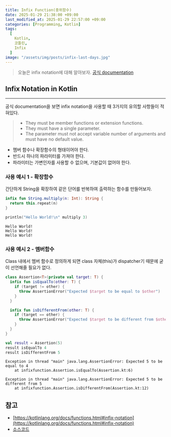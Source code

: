 ```yaml
---
title: Infix Function(중위함수)
date: 2025-01-29 21:38:00 +09:00
last_modified_at: 2025-01-29 22:57:00 +09:00
categories: [Programming, Kotlin]
tags:
  [
    Kotlin,
    코틀린,
    Infix
  ]
image: "/assets/img/posts/infix-last-days.jpg"
---
```


> 오늘은 infix notation에 대해 알아보자.
> [공식 documentation](https://kotlinlang.org/docs/functions.html#infix-notation)

## Infix Notation in Kotlin
---

공식 documentation을 보면 infix notation을 사용할 때 3가지의 유의할 사항들이 적혀있다. 
> * They must be member functions or extension functions.
> * They must have a single parameter.
> * The parameter must not accept variable number of arguments and must have no default value.

* 멤버 함수나 확장함수의 형태이어야 한다.
* 반드시 하나의 파라미터를 가져야 한다.
* 파라미터는 가변인자를 사용할 수 없으며, 기본값이 없어야 한다.

### 사용 예시 1 - 확장함수
간단하게 String을 확장하여 같은 단어를 반복하여 출력하는 함수를 만들어보자.

```kotlin
infix fun String.multiply(n: Int): String {
  return this.repeat(n)
}

println("Hello World!\n" multiply 3)
```
```
Hello World!
Hello World!
Hello World!
```

### 사용 예시 2 - 멤버함수
Class 내에서 멤버 함수로 정의하게 되면 class 자체(this)가 dispatcher기 때문에 굳이 선언해줄 필요가 없다.

```kotlin
class Assertion<T>(private val target: T) {
  infix fun isEqualTo(other: T) {
    if (target != other) {
      throw AssertionError("Expected $target to be equal to $other")
    }
  }

  infix fun isDifferentFrom(other: T) {
    if (target == other) {
      throw AssertionError("Expected $target to be different from $other")
    }
  }
}

val result = Assertion(5)
result isEqualTo 4
result isDifferentFrom 5
```

```
Exception in thread "main" java.lang.AssertionError: Expected 5 to be equal to 4 
    at infixfunction.Assertion.isEqualTo(Assertion.kt:6)

Exception in thread "main" java.lang.AssertionError: Expected 5 to be different from 5
	at infixfunction.Assertion.isDifferentFrom(Assertion.kt:12)
```

## 참고

* [https://kotlinlang.org/docs/functions.html#infix-notation](https://kotlinlang.org/docs/functions.html#infix-notation)
* [소스코드](https://github.com/thomas783/kotlin-practice/tree/main/src/main/kotlin/infixfunction)